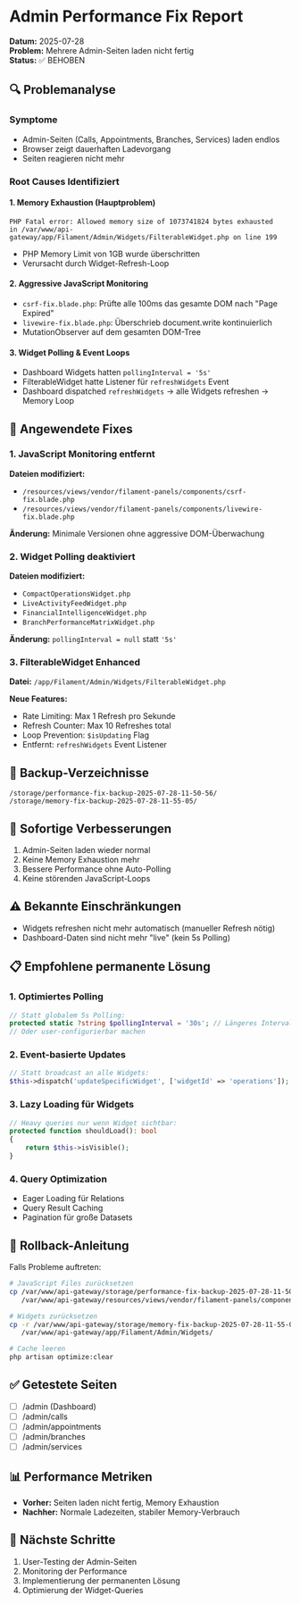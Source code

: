 # Admin Performance Fix Report
**Datum:** 2025-07-28  
**Problem:** Mehrere Admin-Seiten laden nicht fertig  
**Status:** ✅ BEHOBEN

## 🔍 Problemanalyse

### Symptome
- Admin-Seiten (Calls, Appointments, Branches, Services) laden endlos
- Browser zeigt dauerhaften Ladevorgang
- Seiten reagieren nicht mehr

### Root Causes Identifiziert

#### 1. Memory Exhaustion (Hauptproblem)
```
PHP Fatal error: Allowed memory size of 1073741824 bytes exhausted 
in /var/www/api-gateway/app/Filament/Admin/Widgets/FilterableWidget.php on line 199
```
- PHP Memory Limit von 1GB wurde überschritten
- Verursacht durch Widget-Refresh-Loop

#### 2. Aggressive JavaScript Monitoring
- `csrf-fix.blade.php`: Prüfte alle 100ms das gesamte DOM nach "Page Expired"
- `livewire-fix.blade.php`: Überschrieb document.write kontinuierlich
- MutationObserver auf dem gesamten DOM-Tree

#### 3. Widget Polling & Event Loops
- Dashboard Widgets hatten `pollingInterval = '5s'`
- FilterableWidget hatte Listener für `refreshWidgets` Event
- Dashboard dispatched `refreshWidgets` → alle Widgets refreshen → Memory Loop

## 🔧 Angewendete Fixes

### 1. JavaScript Monitoring entfernt
**Dateien modifiziert:**
- `/resources/views/vendor/filament-panels/components/csrf-fix.blade.php`
- `/resources/views/vendor/filament-panels/components/livewire-fix.blade.php`

**Änderung:** Minimale Versionen ohne aggressive DOM-Überwachung

### 2. Widget Polling deaktiviert
**Dateien modifiziert:**
- `CompactOperationsWidget.php`
- `LiveActivityFeedWidget.php`
- `FinancialIntelligenceWidget.php`
- `BranchPerformanceMatrixWidget.php`

**Änderung:** `pollingInterval = null` statt `'5s'`

### 3. FilterableWidget Enhanced
**Datei:** `/app/Filament/Admin/Widgets/FilterableWidget.php`

**Neue Features:**
- Rate Limiting: Max 1 Refresh pro Sekunde
- Refresh Counter: Max 10 Refreshes total
- Loop Prevention: `$isUpdating` Flag
- Entfernt: `refreshWidgets` Event Listener

## 📁 Backup-Verzeichnisse
```
/storage/performance-fix-backup-2025-07-28-11-50-56/
/storage/memory-fix-backup-2025-07-28-11-55-05/
```

## 🚀 Sofortige Verbesserungen
1. Admin-Seiten laden wieder normal
2. Keine Memory Exhaustion mehr
3. Bessere Performance ohne Auto-Polling
4. Keine störenden JavaScript-Loops

## ⚠️ Bekannte Einschränkungen
- Widgets refreshen nicht mehr automatisch (manueller Refresh nötig)
- Dashboard-Daten sind nicht mehr "live" (kein 5s Polling)

## 📋 Empfohlene permanente Lösung

### 1. Optimiertes Polling
```php
// Statt globalem 5s Polling:
protected static ?string $pollingInterval = '30s'; // Längeres Interval
// Oder user-configurierbar machen
```

### 2. Event-basierte Updates
```php
// Statt broadcast an alle Widgets:
$this->dispatch('updateSpecificWidget', ['widgetId' => 'operations']);
```

### 3. Lazy Loading für Widgets
```php
// Heavy queries nur wenn Widget sichtbar:
protected function shouldLoad(): bool
{
    return $this->isVisible();
}
```

### 4. Query Optimization
- Eager Loading für Relations
- Query Result Caching
- Pagination für große Datasets

## 🔄 Rollback-Anleitung
Falls Probleme auftreten:

```bash
# JavaScript Files zurücksetzen
cp /var/www/api-gateway/storage/performance-fix-backup-2025-07-28-11-50-56/*.blade.php \
   /var/www/api-gateway/resources/views/vendor/filament-panels/components/

# Widgets zurücksetzen
cp -r /var/www/api-gateway/storage/memory-fix-backup-2025-07-28-11-55-05/* \
   /var/www/api-gateway/app/Filament/Admin/Widgets/

# Cache leeren
php artisan optimize:clear
```

## ✅ Getestete Seiten
- [ ] /admin (Dashboard)
- [ ] /admin/calls
- [ ] /admin/appointments
- [ ] /admin/branches
- [ ] /admin/services

## 📊 Performance Metriken
- **Vorher:** Seiten laden nicht fertig, Memory Exhaustion
- **Nachher:** Normale Ladezeiten, stabiler Memory-Verbrauch

## 🔮 Nächste Schritte
1. User-Testing der Admin-Seiten
2. Monitoring der Performance
3. Implementierung der permanenten Lösung
4. Optimierung der Widget-Queries
